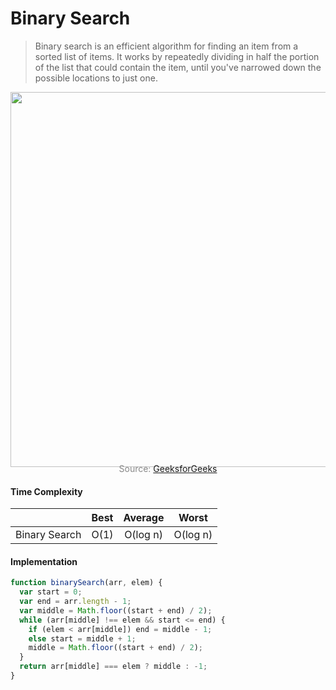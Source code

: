 # Binary Search

> Binary search is an efficient algorithm for finding an item from a sorted list of items. It works by repeatedly dividing in half the portion of the list that could contain the item, until you've narrowed down the possible locations to just one.

<p align="center"><img src="js/searchingAlgorithms/binarySearch/binarySearch.png" width="600px" /></p>

<p style="color: #888888; text-align: center; margin-top: -20px;">Source: <a href="https://www.geeksforgeeks.org/binary-search/">GeeksforGeeks</a></p>

#### Time Complexity

|               | Best | Average  |  Worst   |
| ------------- | :--: | :------: | :------: |
| Binary Search | O(1) | O(log n) | O(log n) |

#### Implementation

```javascript
function binarySearch(arr, elem) {
  var start = 0;
  var end = arr.length - 1;
  var middle = Math.floor((start + end) / 2);
  while (arr[middle] !== elem && start <= end) {
    if (elem < arr[middle]) end = middle - 1;
    else start = middle + 1;
    middle = Math.floor((start + end) / 2);
  }
  return arr[middle] === elem ? middle : -1;
}
```
